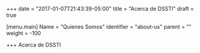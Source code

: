 +++
date = "2017-01-07T21:43:39-05:00"
title = "Acerca de DSSTI"
draft = true

[menu.main]
Name = "Quienes Somos"
identifier = "about-us"
parent = ""
weight = -100

+++
Acerca de DSSTI
